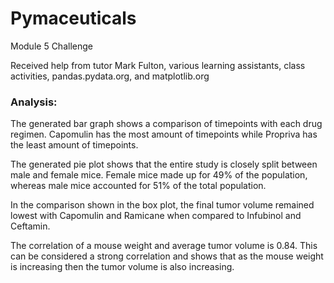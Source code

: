 # Pymaceuticals
Module 5 Challenge

Received help from tutor Mark Fulton, various learning assistants, class activities, pandas.pydata.org, and matplotlib.org 

### Analysis:

The generated bar graph shows a comparison of timepoints with each drug regimen. Capomulin has the most amount of timepoints while Propriva has the least amount of timepoints.

The generated pie plot shows that the entire study is closely split between male and female mice. Female mice made up for 49% of the population, whereas male mice accounted for 51% of the total population.

In the comparison shown in the box plot, the final tumor volume remained lowest with Capomulin and Ramicane when compared to Infubinol and Ceftamin.

The correlation of a mouse weight and average tumor volume is 0.84. This can be considered a strong correlation and shows that as the mouse weight is increasing then the tumor volume is also increasing.

